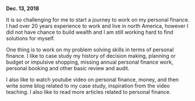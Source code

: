 
**Dec. 13, 2018**<br>


It is so challenging for me to start a journey to work on my personal finance. I had over 20 years experience to work and live in north America, however I did not have chance to build wealth and I am still working hard to find solutions for myself. 

One thing is to work on my problem solving skills in terms of personal finance. I like to case study my history of decision making, planning or budget or impulsive shopping, missing annual personal finance work, personal booking and other basic review and audit. 

I also like to watch youtube video on personal finance, money, and then write some blog related to my case study, inspiration from the video teaching. I also like to read more articles related to personal finance. 

